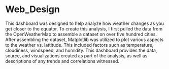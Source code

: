 # Web_Design

This dashboard was designed to help analyze how weather changes as you get closer to the equator.
To create this analysis, I first pulled the data from the OpenWeatherMap to assemble a dataset on
over five hundred cities. After assembling the dataset, Matplotlib was utilized to plot various aspects
to the weather vs. lattitude. This included factors such as temperature, cloudiness, windspeed, and humidity. 
This dashboard provides the data, source, and visualizations created as part of the analysis, as well as descriptions
of any trends and correlations witnessed.
